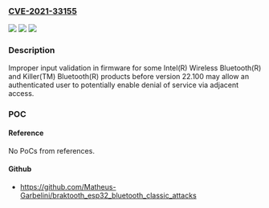 ### [CVE-2021-33155](https://cve.mitre.org/cgi-bin/cvename.cgi?name=CVE-2021-33155)
![](https://img.shields.io/static/v1?label=Product&message=Intel(R)%20Wireless%20Bluetooth(R)%20and%20Killer(TM)%20Bluetooth(R)%20products&color=blue)
![](https://img.shields.io/static/v1?label=Version&message=n%2Fa&color=blue)
![](https://img.shields.io/static/v1?label=Vulnerability&message=%20denial%20of%20service%20&color=brighgreen)

### Description

Improper input validation in firmware for some Intel(R) Wireless Bluetooth(R) and Killer(TM) Bluetooth(R) products before version 22.100 may allow an authenticated user to potentially enable denial of service via adjacent access.

### POC

#### Reference
No PoCs from references.

#### Github
- https://github.com/Matheus-Garbelini/braktooth_esp32_bluetooth_classic_attacks


